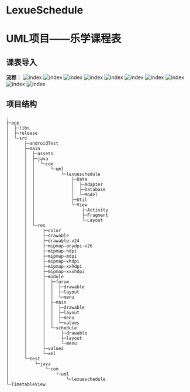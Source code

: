 # LexueSchedule
# UML项目——乐学课程表

## 课表导入

 **流程：**
 ![index](https://github.com/guoxiaofan980520/LexueSchedule/raw/master/MyImages/1.png)
 ![index](https://github.com/guoxiaofan980520/LexueSchedule/raw/master/MyImages/2.png)
 ![index](https://github.com/guoxiaofan980520/LexueSchedule/raw/master/MyImages/3.png)
 ![index](https://github.com/guoxiaofan980520/LexueSchedule/raw/master/MyImages/4.png)
 ![index](https://github.com/guoxiaofan980520/LexueSchedule/raw/master/MyImages/5.png)
 ![index](https://github.com/guoxiaofan980520/LexueSchedule/raw/master/MyImages/6.png)
 ![index](https://github.com/guoxiaofan980520/LexueSchedule/raw/master/MyImages/7.png)
 ![index](https://github.com/guoxiaofan980520/LexueSchedule/raw/master/MyImages/8.png)
 ![index](https://github.com/guoxiaofan980520/LexueSchedule/raw/master/MyImages/9.png)
 ![index](https://github.com/guoxiaofan980520/LexueSchedule/raw/master/MyImages/10.png)

## 项目结构
```
.
├─app
│  ├─libs
│  ├─release
│  └─src
│      ├─androidTest
│      ├─main
│      │  ├─assets
│      │  ├─java
│      │  │  └─com
│      │  │      └─uml
│      │  │          └─lexueschedule
│      │  │              ├─Data
│      │  │              │  ├─Adapter
│      │  │              │  ├─Database
│      │  │              │  └─Model
│      │  │              ├─Util
│      │  │              └─View
│      │  │                  ├─Activity
│      │  │                  ├─Fragment
│      │  │                  └─Layout
│      │  └─res
│      │      ├─color
│      │      ├─drawable
│      │      ├─drawable-v24
│      │      ├─mipmap-anydpi-v26
│      │      ├─mipmap-hdpi
│      │      ├─mipmap-mdpi
│      │      ├─mipmap-xhdpi
│      │      ├─mipmap-xxhdpi
│      │      ├─mipmap-xxxhdpi
│      │      ├─module
│      │      │  ├─forum
│      │      │  │  ├─drawable
│      │      │  │  ├─layout
│      │      │  │  └─menu
│      │      │  ├─main
│      │      │  │  ├─drawable
│      │      │  │  ├─layout
│      │      │  │  ├─menu
│      │      │  │  └─values
│      │      │  └─schedule
│      │      │      ├─drawable
│      │      │      ├─layout
│      │      │      └─menu
│      │      ├─values
│      │      └─xml
│      └─test
│          └─java
│              └─com
│                  └─uml
│                      └─lexueschedule
└─TimetableView
```
